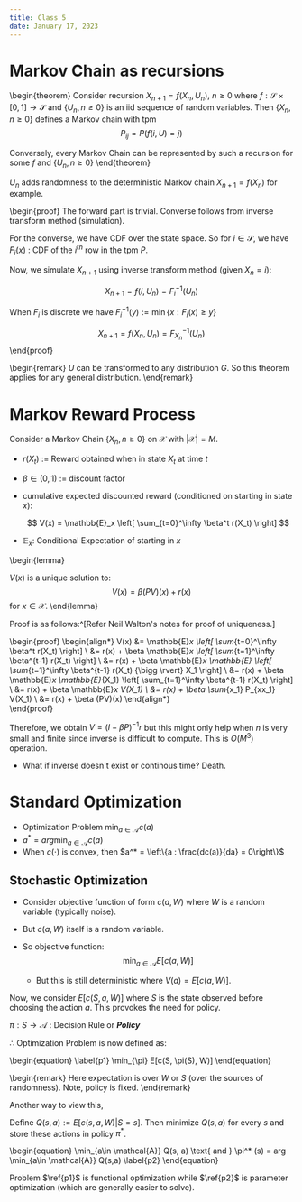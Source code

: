 ```yaml
---
title: Class 5
date: January 17, 2023
---
```


# Markov Chain as recursions

\begin{theorem}
Consider recursion $X_{n+1} = f(X_n, U_n), \ n \ge 0$ where $f: \mathcal{S} \times [0,1] \rightarrow \mathcal{S}$ and $\{U_n, n\ge 0\}$ is an iid sequence of random variables. Then $\{X_n, n\ge 0\}$ defines a Markov chain with tpm $$P_{ij} = P(f(i,U) = j)$$

Conversely, every Markov Chain can be represented by such a recursion for some $f$ and $\{U_n, n\ge 0\}$
\end{theorem}

$U_n$ adds randomness to the deterministic Markov chain $X_{n+1} = f(X_n)$ for example.

\begin{proof}
The forward part is trivial. Converse follows from inverse transform method (simulation).

For the converse, we have CDF over the state space. So for $i \in \mathcal{S}$, we have $F_i(x)$ : CDF of the $i^{th}$ row in the tpm $P$.

Now, we simulate $X_{n+1}$ using inverse transform method (given $X_n = i$):

$$
X_{n+1} = f(i, U_n) = F^{-1}_i (U_n)
$$

When $F_i$ is discrete we have $F_i^{-1} (y) := \min\{x: F_i (x) \ge y\}$

$$
X_{n+1} = f(X_n, U_n) = F^{-1}_{X_n} (U_n)
$$
\end{proof}

\begin{remark}
$U$ can be transformed to any distribution $G$. So this theorem applies for any general distribution.
\end{remark}

# Markov Reward Process

Consider a Markov Chain $\{X_n, n\ge 0\}$ on $\mathcal{X}$ with $| \mathcal{X}| = M$.

- $r(X_t)$ := Reward obtained when in state $X_t$ at time $t$
- $\beta \in (0,1)$ := discount factor
- cumulative expected discounted reward (conditioned on starting in state $x$):
  
  $$
  V(x) = \mathbb{E}_x \left[ \sum_{t=0}^\infty \beta^t r(X_t)  \right] 
  $$

- $\mathbb{E}_x$: Conditional Expectation of starting in $x$


\begin{lemma}
  
$V(x)$ is a unique solution to:
  $$
  V(x) = \beta (PV)(x) + r(x)
  $$ 
for $x \in \mathcal{X}$. 
\end{lemma}

Proof is as follows:^[Refer Neil Walton's notes for proof of uniqueness.]

\begin{proof}  \begin{align*}
    V(x) &= \mathbb{E}_x \left[ \sum_{t=0}^\infty \beta^t r(X_t)  \right] \\
&= r(x) + \beta \mathbb{E}_x \left[ \sum_{t=1}^\infty \beta^{t-1} r(X_t)  \right] \\
&= r(x) + \beta \mathbb{E}_x  \mathbb{E} \left[ \sum_{t=1}^\infty \beta^{t-1} r(X_t)  {\bigg \rvert} X_1 \right] \\
&= r(x) + \beta \mathbb{E}_x  \mathbb{E}_{X_1} \left[ \sum_{t=1}^\infty \beta^{t-1} r(X_t) \right] \\
&= r(x) + \beta \mathbb{E}_x  V(X_1) \\
&= r(x) + \beta \sum_{x_1} P_{xx_1}  V(X_1) \\
&= r(x) + \beta (PV)(x)
  \end{align*}  
\end{proof}

Therefore, we obtain $V = (I - \beta P)^{-1} r$ but this might only help when $n$ is very small and finite since inverse is difficult to compute. This is $O(M^3)$ operation.

- What if inverse doesn't exist or continous time? Death.

# Standard Optimization

- Optimization Problem $\min_{a \in \mathcal{A}} c(a)$ 
- $a^* = arg\min_{a\in \mathcal{A}} c(a)$
- When $c(\cdot)$ is convex, then $a^* = \left\{a : \frac{dc(a)}{da} = 0\right\}$

## Stochastic Optimization

- Consider objective function of form $c(a, W)$ where $W$ is a random variable (typically noise).
- But $c(a, W)$ itself is a random variable.

- So objective function: 
  $$
  \min_{a \in \mathcal{A}} E[c(a, W)]
  $$ 

  - But this is still deterministic where $V(a) = E[c(a, W)]$.

Now, we consider $E[c(S, a, W)]$ where $S$ is the state observed before choosing the action $a$. This provokes the need for policy.

$\pi: S \rightarrow \mathcal{A}$ : Decision Rule or ***Policy***

$\therefore$ Optimization Problem is now defined as:


\begin{equation}
\label{p1}
\min_{\pi} E[c(S, \pi(S), W)]
\end{equation}

\begin{remark}
  Here expectation is over $W$ or $S$ (over the sources of randomness). Note, policy is fixed.
\end{remark}

Another way to view this,

Define $Q(s,a) := E[c(s,a,W) | S=s]$. Then minimize $Q(s,a)$ for every $s$ and store these actions in policy $\pi^*$.

\begin{equation}
\min_{a\in \mathcal{A}} Q(s, a) \text{ and } \pi^* (s) = arg \min_{a\in \mathcal{A}} Q(s,a)
\label{p2}
\end{equation}

Problem $\ref{p1}$ is functional optimization while $\ref{p2}$ is parameter optimization (which are generally easier to solve).
